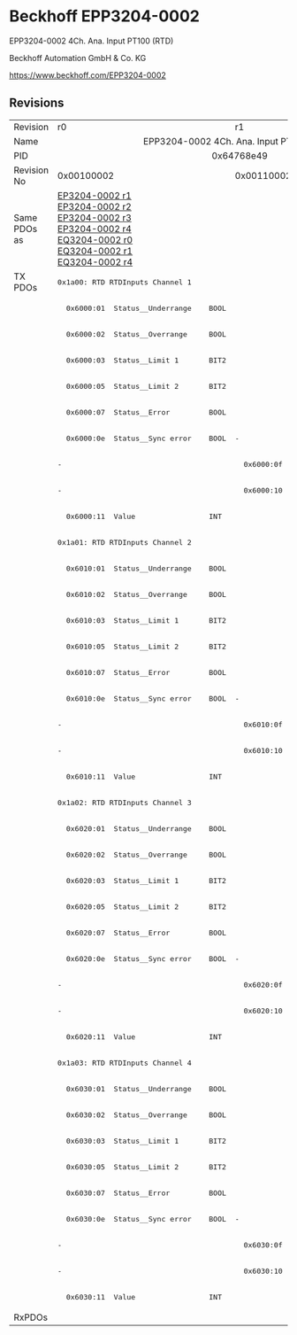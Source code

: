 # Beckhoff EPP3204-0002

EPP3204-0002 4Ch. Ana. Input PT100 (RTD)

Beckhoff Automation GmbH & Co. KG

https://www.beckhoff.com/EPP3204-0002

## Revisions
<table>
<tr>
<td>Revision</td>
<td>r0</td>
<td>r1</td>
<td>r2</td>
<td>r3</td>
</tr>
<tr>
<td>Name</td>
<td colspan=4 align="center">EPP3204-0002 4Ch. Ana. Input PT100 (RTD)</td>
</tr>
<tr>
<td>PID</td>
<td colspan=4 align="center">0x64768e49</td>
</tr>
<tr>
<td>Revision No</td>
<td>0x00100002</td>
<td>0x00110002</td>
<td>0x00120002</td>
<td>0x00130002</td>
</tr>
<tr>
<td>Same PDOs as</td>
<td><a href="EP3204-0002.md">EP3204-0002 r1</a><br/><a href="EP3204-0002.md">EP3204-0002 r2</a><br/><a href="EP3204-0002.md">EP3204-0002 r3</a><br/><a href="EP3204-0002.md">EP3204-0002 r4</a><br/><a href="EQ3204-0002.md">EQ3204-0002 r0</a><br/><a href="EQ3204-0002.md">EQ3204-0002 r1</a><br/><a href="EQ3204-0002.md">EQ3204-0002 r4</a></td>
<td colspan=3 align="center"><a href="EP3204-0002.md">EP3204-0002 r5</a><br/><a href="EQ3204-0002.md">EQ3204-0002 r5</a><br/><a href="EQ3204-0002.md">EQ3204-0002 r6</a></td>
</tr>
<tr>
<td rowspan=40 valign=top>TX PDOs</td>
<td colspan=4 align="left"><pre>0x1a00: RTD RTDInputs Channel 1</pre></td>
<td></td>
</tr>
<tr>
<td colspan=4 align="left"><pre>  0x6000:01  Status__Underrange    BOOL</pre></td>
</tr>
<tr>
<td colspan=4 align="left"><pre>  0x6000:02  Status__Overrange     BOOL</pre></td>
</tr>
<tr>
<td colspan=4 align="left"><pre>  0x6000:03  Status__Limit 1       BIT2</pre></td>
</tr>
<tr>
<td colspan=4 align="left"><pre>  0x6000:05  Status__Limit 2       BIT2</pre></td>
</tr>
<tr>
<td colspan=4 align="left"><pre>  0x6000:07  Status__Error         BOOL</pre></td>
</tr>
<tr>
<td><pre>  0x6000:0e  Status__Sync error    BOOL</pre></td>
<td colspan=3 align="left"><pre>-</pre></td>
</tr>
<tr>
<td><pre>-</pre></td>
<td colspan=3 align="left"><pre>  0x6000:0f  Status__TxPDO State   BOOL</pre></td>
</tr>
<tr>
<td><pre>-</pre></td>
<td colspan=3 align="left"><pre>  0x6000:10  Status__TxPDO Toggle  BOOL</pre></td>
</tr>
<tr>
<td colspan=4 align="left"><pre>  0x6000:11  Value                 INT</pre></td>
</tr>
<tr>
<td colspan=4 align="left"><pre>0x1a01: RTD RTDInputs Channel 2</pre></td>
</tr>
<tr>
<td colspan=4 align="left"><pre>  0x6010:01  Status__Underrange    BOOL</pre></td>
</tr>
<tr>
<td colspan=4 align="left"><pre>  0x6010:02  Status__Overrange     BOOL</pre></td>
</tr>
<tr>
<td colspan=4 align="left"><pre>  0x6010:03  Status__Limit 1       BIT2</pre></td>
</tr>
<tr>
<td colspan=4 align="left"><pre>  0x6010:05  Status__Limit 2       BIT2</pre></td>
</tr>
<tr>
<td colspan=4 align="left"><pre>  0x6010:07  Status__Error         BOOL</pre></td>
</tr>
<tr>
<td><pre>  0x6010:0e  Status__Sync error    BOOL</pre></td>
<td colspan=3 align="left"><pre>-</pre></td>
</tr>
<tr>
<td><pre>-</pre></td>
<td colspan=3 align="left"><pre>  0x6010:0f  Status__TxPDO State   BOOL</pre></td>
</tr>
<tr>
<td><pre>-</pre></td>
<td colspan=3 align="left"><pre>  0x6010:10  Status__TxPDO Toggle  BOOL</pre></td>
</tr>
<tr>
<td colspan=4 align="left"><pre>  0x6010:11  Value                 INT</pre></td>
</tr>
<tr>
<td colspan=4 align="left"><pre>0x1a02: RTD RTDInputs Channel 3</pre></td>
</tr>
<tr>
<td colspan=4 align="left"><pre>  0x6020:01  Status__Underrange    BOOL</pre></td>
</tr>
<tr>
<td colspan=4 align="left"><pre>  0x6020:02  Status__Overrange     BOOL</pre></td>
</tr>
<tr>
<td colspan=4 align="left"><pre>  0x6020:03  Status__Limit 1       BIT2</pre></td>
</tr>
<tr>
<td colspan=4 align="left"><pre>  0x6020:05  Status__Limit 2       BIT2</pre></td>
</tr>
<tr>
<td colspan=4 align="left"><pre>  0x6020:07  Status__Error         BOOL</pre></td>
</tr>
<tr>
<td><pre>  0x6020:0e  Status__Sync error    BOOL</pre></td>
<td colspan=3 align="left"><pre>-</pre></td>
</tr>
<tr>
<td><pre>-</pre></td>
<td colspan=3 align="left"><pre>  0x6020:0f  Status__TxPDO State   BOOL</pre></td>
</tr>
<tr>
<td><pre>-</pre></td>
<td colspan=3 align="left"><pre>  0x6020:10  Status__TxPDO Toggle  BOOL</pre></td>
</tr>
<tr>
<td colspan=4 align="left"><pre>  0x6020:11  Value                 INT</pre></td>
</tr>
<tr>
<td colspan=4 align="left"><pre>0x1a03: RTD RTDInputs Channel 4</pre></td>
</tr>
<tr>
<td colspan=4 align="left"><pre>  0x6030:01  Status__Underrange    BOOL</pre></td>
</tr>
<tr>
<td colspan=4 align="left"><pre>  0x6030:02  Status__Overrange     BOOL</pre></td>
</tr>
<tr>
<td colspan=4 align="left"><pre>  0x6030:03  Status__Limit 1       BIT2</pre></td>
</tr>
<tr>
<td colspan=4 align="left"><pre>  0x6030:05  Status__Limit 2       BIT2</pre></td>
</tr>
<tr>
<td colspan=4 align="left"><pre>  0x6030:07  Status__Error         BOOL</pre></td>
</tr>
<tr>
<td><pre>  0x6030:0e  Status__Sync error    BOOL</pre></td>
<td colspan=3 align="left"><pre>-</pre></td>
</tr>
<tr>
<td><pre>-</pre></td>
<td colspan=3 align="left"><pre>  0x6030:0f  Status__TxPDO State   BOOL</pre></td>
</tr>
<tr>
<td><pre>-</pre></td>
<td colspan=3 align="left"><pre>  0x6030:10  Status__TxPDO Toggle  BOOL</pre></td>
</tr>
<tr>
<td colspan=4 align="left"><pre>  0x6030:11  Value                 INT</pre></td>
</tr>
<tr>
<td>RxPDOs</td>
<td colspan=4 align="left"></td>
</tr>
</table>
